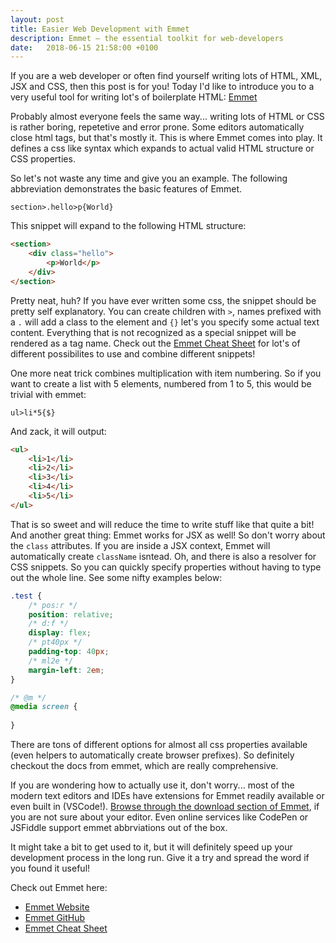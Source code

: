 ```yaml
---
layout: post
title: Easier Web Development with Emmet
description: Emmet — the essential toolkit for web-developers
date:   2018-06-15 21:58:00 +0100
---
```


If you are a web developer or often find yourself writing lots of HTML, XML, JSX and CSS, then this post is for you! Today I'd like to introduce you to a very useful tool for writing lot's of boilerplate HTML: [Emmet](https://emmet.io/)

Probably almost everyone feels the same way... writing lots of HTML or CSS is rather boring, repetetive and error prone. Some editors automatically close html tags, but that's mostly it. This is where Emmet comes into play. It defines a css like syntax which expands to actual valid HTML structure or CSS properties.

So let's not waste any time and give you an example. The following abbreviation demonstrates the basic features of Emmet.

```text
section>.hello>p{World}
```

This snippet will expand to the following HTML structure:

```html
<section>
    <div class="hello">
        <p>World</p>
    </div>
</section>
```

Pretty neat, huh? If you have ever written some css, the snippet should be pretty self explanatory. You can create children with `>`, names prefixed with a `.` will add a class to the element and `{}` let's you specify some actual text content. Everything that is not recognized as a special snippet will be rendered as a tag name. Check out the [Emmet Cheat Sheet](https://docs.emmet.io/cheat-sheet/) for lot's of different possibilites to use and combine different snippets!

One more neat trick combines multiplication with item numbering. So if you want to create a list with 5 elements, numbered from 1 to 5, this would be trivial with emmet:

```text
ul>li*5{$}
```

And zack, it will output:

```html
<ul>
    <li>1</li>
    <li>2</li>
    <li>3</li>
    <li>4</li>
    <li>5</li>
</ul>
```

That is so sweet and will reduce the time to write stuff like that quite a bit! And another great thing: Emmet works for JSX as well! So don't worry about the `class` attributes. If you are inside a JSX context, Emmet will automatically create `className` isntead. Oh, and there is also a resolver for CSS snippets. So you can quickly specify properties without having to type out the whole line. See some nifty examples below:

```css
.test {
    /* pos:r */
    position: relative;
    /* d:f */
    display: flex;
    /* pt40px */
    padding-top: 40px;
    /* ml2e */
    margin-left: 2em;
}

/* @m */
@media screen {
    
}
```

There are tons of different options for almost all css properties available (even helpers to automatically create browser prefixes). So definitely checkout the docs from emmet, which are really comprehensive.

If you are wondering how to actually use it, don't worry... most of the modern text editors and IDEs have extensions for Emmet readily available or even built in (VSCode!). [Browse through the download section of Emmet](https://emmet.io/download/), if you are not sure about your editor. Even online services like CodePen or JSFiddle support emmet abbrviations out of the box.

It might take a bit to get used to it, but it will definitely speed up your development process in the long run. Give it a try and spread the word if you found it useful!

Check out Emmet here:
* [Emmet Website](https://emmet.io/)
* [Emmet GitHub](https://github.com/emmetio)
* [Emmet Cheat Sheet](https://docs.emmet.io/cheat-sheet/)